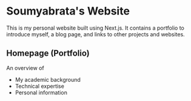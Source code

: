 # Soumyabrata's Website

This is my personal website built using Next.js. It contains a portfolio to introduce myself, a blog page, and links to other projects and websites.

## Homepage (Portfolio)

An overview of

- My academic background
- Technical expertise
- Personal information
